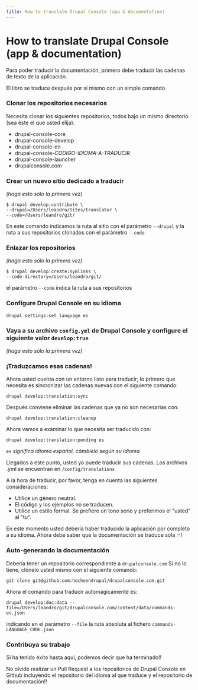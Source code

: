 ```yaml
---
title: How to translate Drupal Console (app & documentation)
---
```

# How to translate Drupal Console (app & documentation)

Para poder traducir la documentación, primero debe traducir las cadenas de texto de la aplicación.

El libro se traduce después por si mismo con un simple comando.

### Clonar los repositorios necesarios

Necesita clonar los siguientes repositorios, todos bajo un mismo directorio (sea éste el que usted elija).

- drupal-console-core
- drupal-console-develop
- drupal-console-en
- drupal-console-_CODIGO-IDIOMA-A-TRADUCIR_
- drupal-console-launcher
- drupalconsole.com

### Crear un nuevo sitio dedicado a traducir
_(haga esto sólo la primera vez)_

```
$ drupal develop:contribute \
--drupal=/Users/leandro/Sites/translator \
--code=/Users/leandro/git/
```

En este comando indicamos la ruta al sitio con el parámetro `--drupal` y la ruta a sus repositorios clonados con el parámetro `--code`

### Enlazar los repositorios
_(haga esto sólo la primera vez)_

```
$ drupal develop:create:symlinks \
--code-directory=/Users/leandro/git/
```

el parámetro `--code` indica la ruta a sus repositorios

### Configure Drupal Console en su idioma
`drupal settings:set language es`

### Vaya a su archivo `config.yml` de Drupal Console y configure el siguiente valor `develop:true`
_(haga esto sólo la primera vez)_


### ¡Traduzcamos esas cadenas!

Ahora usted cuenta con un entorno listo para traducir; lo primero que necesita es sincronizar las cadenas nuevas con el siguiente comando:

```
drupal develop:translation:sync
```

Después conviene eliminar las cadenas que ya no son necesarias con:

```
drupal develop:translation:cleanup
```

Ahora vamos a examinar lo que necesita ser traducido con:

```
drupal develop:translation:pending es
```

_`es` significa idioma español, cámbielo según su idioma_

Llegados a este punto, usted ya puede traducir sus cadenas. Los archivos .yml se encuentran en `/config/translations`

A la hora de traducir, por favor, tenga en cuenta las siguientes consideraciones:

- Utilice un género neutral.
- El código y los ejemplos no se traducen.
- Utilice un estilo formal. Se prefiere un tono serio y preferimos el "usted" al "tu".

En este momento usted debería haber traducido la aplicación por completo a su idioma. Ahora debe saber que la documentación se traduce sola :-)

### Auto-generando la documentación
Debería tener un repositorio correspondiente a  `drupalconsole.com` Si no lo tiene, clónelo usted mismo con el siguiente comando:

```
git clone git@github.com:hechoendrupal/drupalconsole.com.git
```

Ahora el comando para traducir automágicamente es:

```
drupal develop:doc:data --file=/Users/leandro/git/drupalconsole.com/content/data/commands-es.json
```

indicando en el parámetro `--file` la ruta absoluta al fichero `commands-LANGUAGE_CODE.json`

### Contribuya su trabajo

Si ha tenido éxito hasta aquí, podemos decir que ha terminado!!

No olvide realizar un Pull Request a los repositorios de Drupal Console en Github incluyendo el repositorio del idioma al que traduce y el repositorio de documentación!!
